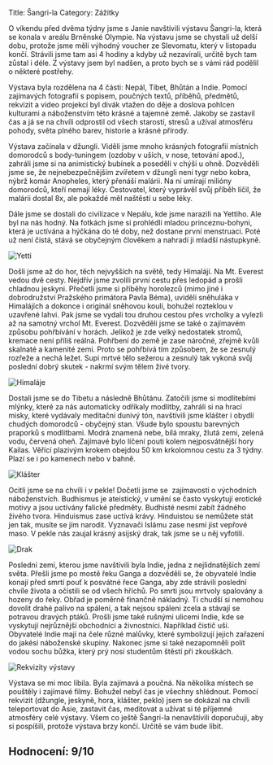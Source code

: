 Title: Šangri-la
Category: Zážitky

O víkendu před dvěma týdny jsme s Janie navštívili výstavu Šangri-la,
která se konala v areálu Brněnské Olympie. Na výstavu jsme se chystali
už delší dobu, protože jsme měli výhodný voucher ze Slevomatu, který v
listopadu končí. Strávili jsme tam asi 4 hodiny a kdyby už nezavírali,
určitě bych tam zůstal i déle. Z výstavy jsem byl nadšen, a proto bych
se s vámi rád podělil o některé postřehy.

Výstava byla rozdělena na 4 části: Nepál, Tibet, Bhůtán a Indie. Pomocí
zajímavých fotografií s popisem, poučných textů, příběhů, předmětů,
rekvizit a video projekcí byl divák vtažen do děje a doslova pohlcen
kulturami a náboženstvím této krásné a tajemné země. Jakoby se zastavil
čas a já se na chvíli odprostil od všech starostí, stresů a užíval
atmosféru pohody, světa plného barev, historie a krásné přírody.

Výstava začínala v džungli. Viděli jsme mnoho krásných fotografií
místních domorodců s body-tuningem (ozdoby v uších, v nose, tetování
apod.), zahráli jsme si na animistický bubínek a poseděli v chýši u
ohně. Dozvěděli jsme se, že nejnebezpečnějším zvířetem v džungli není
tygr nebo kobra, nýbrž komár Anopheles, který přenáší malárii. Na ní
umírají milióny domorodců, kteří nemají léky. Cestovatel, který vyprávěl
svůj příběh líčil, že malárii dostal 8x, ale pokaždé měl naštěstí u sebe
léky.

Dále jsme se dostali do civilizace v Nepálu, kde jsme narazili na
Yettiho. Ale byl na nás hodný. Na fotkách jsme si prohlédli mladou
princeznu-bohyni, která je uctívána a hýčkána do té doby, než dostane
první menstruaci. Poté už není čistá, stává se obyčejným člověkem a
nahradí ji mladší nástupkyně.

![Yetti]({static}images/sangri-la-05.jpg)

Došli jsme až do hor, těch nejvyšších na světě, tedy Himalájí. Na Mt.
Everest vedou dvě cesty. Nejdřív jsme zvolili první cestu přes ledopád a
prošli chladnou jeskyni. Přečetli jsme si příběhy horolezců (mimo jiné i
dobrodružství Pražského primátora Pavla Béma), uviděli sněhuláka v
Himalájích a dokonce i originál sněhovou kouli, bohužel rozteklou v
uzavřené lahvi. Pak jsme se vydali tou druhou cestou přes vrcholky a
vylezli až na samotný vrchol Mt. Everest. Dozvěděli jsme se také o
zajímavém způsobu pohřbívání v horách. Jelikož je zde velký nedostatek
stromů, kremace není příliš reálná. Pohřbení do země je zase náročné,
zřejmě kvůli skalnaté a kamenité zemi. Proto se pohřbívá tím způsobem,
že se zesnulý rozřeže a nechá ležet. Supi mrtvé tělo sežerou a zesnulý
tak vykoná svůj poslední dobrý skutek - nakrmí svým tělem živé tvory.

![Himaláje]({static}images/sangri-la-03.jpg)

Dostali jsme se do Tibetu a následně Bhůtánu. Zatočili jsme si
modlitebími mlýnky, které za nás automaticky odříkaly modlitby, zahráli
si na hrací misky, které vydávaly meditační dunivý tón, navštívili jsme
klášter i obydlí chudých domorodců - obyčejný stan. Všude bylo spoustu
barevných praporků s modlitbami. Modrá znamená nebe, bílá mraky, žlutá
zemi, zelená vodu, červená oheň. Zajímavé bylo líčení pouti kolem
nejposvátnější hory Kailas. Věřící plazivým krokem obejdou 50 km
krkolomnou cestu za 3 týdny. Plazí se i po kamenech nebo v bahně.

![Klášter]({static}images/sangri-la-01.jpg)

Ocitli jsme se na chvíli i v pekle! Dočetli jsme se  zajímavosti o
východních náboženstvích. Budhismus je ateistický, v umění se často
vyskytují erotické motivy a jsou uctívány falické předměty. Budhisté
nesmí zabít žádného živého tvora. Hinduismus zase uctívá krávy.
Hinduistou se nemůžete stát jen tak, musíte se jím narodit. Vyznavači
Islámu zase nesmí jíst vepřové maso. V pekle nás zaujal krásný asijský
drak, tak jsme se u něj vyfotili.

![Drak]({static}images/sangri-la-02.jpg)

Poslední zemí, kterou jsme navštívili byla Indie, jedna z
nejlidnatějších zemí světa. Přešli jsme po mostě řeku Ganga a dozvěděli
se, že obyvatelé Indie konají před smrtí pouť k posvátné řece Ganga, aby
zde strávili poslední chvíle života a očistili se od všech hříchů. Po
smrti jsou mrtvoly spalovány a hozeny do řeky. Obřad je poměrně finančně
nákladný. Ti chudší si nemohou dovolit drahé palivo na spálení, a tak
nejsou spáleni zcela a stávají se potravou dravých ptáků. Prošli jsme
také rušnými ulicemi Indie, kde se vyskytují nejrůznější obchodníci a
živnostníci. Například čistič uší. Obyvatelé Indie mají na čele různé
malůvky, které symbolizují jejich zařazení do jakési náboženské skupiny.
Nakonec jsme si také nezapomněli polít vodou sochu bůžka, který prý nosí
studentům štěstí při zkouškách.

![Rekvizity výstavy]({static}images/sangri-la-04.jpg)

Výstava se mi moc líbila. Byla zajímavá a poučná. Na několika místech se
pouštěly i zajímavé filmy. Bohužel nebyl čas je všechny shlédnout.
Pomocí rekvizit (džungle, jeskyně, hora, klášter, peklo) jsem se dokázal
na chvíli teleportovat do Asie, zastavit čas, meditovat a užívat si té
příjemné atmosféry celé výstavy. Všem co ještě Šangri-la nenavštívili
doporučuji, aby si pospíšili, protože výstava brzy končí. Určitě se vám
bude líbit.

## Hodnocení: 9/10

